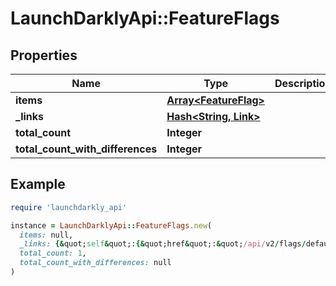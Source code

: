 # LaunchDarklyApi::FeatureFlags

## Properties

| Name | Type | Description | Notes |
| ---- | ---- | ----------- | ----- |
| **items** | [**Array&lt;FeatureFlag&gt;**](FeatureFlag.md) |  |  |
| **_links** | [**Hash&lt;String, Link&gt;**](Link.md) |  |  |
| **total_count** | **Integer** |  | [optional] |
| **total_count_with_differences** | **Integer** |  | [optional] |

## Example

```ruby
require 'launchdarkly_api'

instance = LaunchDarklyApi::FeatureFlags.new(
  items: null,
  _links: {&quot;self&quot;:{&quot;href&quot;:&quot;/api/v2/flags/default&quot;,&quot;type&quot;:&quot;application/json&quot;}},
  total_count: 1,
  total_count_with_differences: null
)
```

